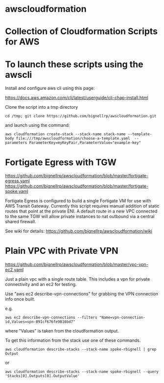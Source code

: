 # awscloudformation
# Collection of Cloudformation Scripts for AWS

# To launch these scripts using the awscli

Install and configure aws cli using this page:

https://docs.aws.amazon.com/cli/latest/userguide/cli-chap-install.html

Clone the script into a tmp directory

```
cd /tmp; git clone https://github.com/bignellrp/awscloudformation.git
```

and launch using the command:

```
aws cloudformation create-stack --stack-name stack-name --template-body file:///tmp/awscloudformation/choose-a-template.yaml  --parameters ParameterKey=myKeyPair,ParameterValue="example-key"
```

# Fortigate Egress with TGW

https://github.com/bignellrp/awscloudformation/blob/master/fortigate-egress.yaml
https://github.com/bignellrp/awscloudformation/blob/master/fortigate-spoke.yaml

Fortigate Egress is configured to build a single Fortigate VM for use with AWS Transit Gateway.  Currently this script requires manual addition of static routes that point at the private ENI. A default route in a new VPC connected to the same TGW will allow private instances to nat outbound via a central shared firewall.

See wiki for details: https://github.com/bignellrp/awscloudformation/wiki

# Plain VPC with Private VPN

https://github.com/bignellrp/awscloudformation/blob/master/vpc-vpn-ec2.yaml

Just a plain vpc with a single route table.  This includes a vpn for private connectivity and an ec2 for testing.

Use "aws ec2 describe-vpn-connections" for grabbing the VPN connection info once built.

e.g. 

```
aws ec2 describe-vpn-connections --filters "Name=vpn-connection-id,Values=vpn-091cf676fe9816bd7"
```

where "Values" is taken from the cloudformation output.

To get this information from the stack use one of these commands.

```
aws cloudformation describe-stacks --stack-name spoke-rbignell | grep Output
```

or

```
aws cloudformation describe-stacks --stack-name spoke-rbignell --query 'Stacks[0].Outputs[0].OutputValue'
```
